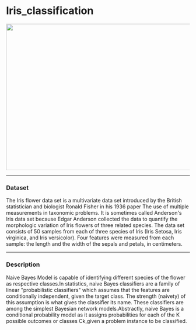 <h1>Iris_classification</h1>
 <img src="https://editor.analyticsvidhya.com/uploads/51518iris%20img1.png" width="700" height="400">
 <hr></hr>
 <h3>Dataset</h3>
 <p1>The Iris flower data set is a multivariate data set introduced by the British statistician and biologist Ronald Fisher in his 1936 paper The use of multiple measurements in taxonomic problems. It is sometimes called Anderson's Iris data set because Edgar Anderson collected the data to quantify the morphologic variation of Iris flowers of three related species. The data set consists of 50 samples from each of three species of Iris (Iris Setosa, Iris virginica, and Iris versicolor). Four features were measured from each sample: the length and the width of the sepals and petals, in centimeters.</p1>
 <hr></hr>
 <h3>Description</h3>
 <p2>Naive Bayes Model is capable of identifying different species of the flower as respective classes.In statistics, naive Bayes classifiers are a family of linear "probabilistic classifiers" which assumes that the features are conditionally independent, given the target class. The strength (naivety) of this assumption is what gives the classifier its name. These classifiers are among the simplest Bayesian network models.Abstractly, naive Bayes is a conditional probability model as it assigns probabilities for each of the K possible outcomes or classes Ck,given a problem instance to be classified.
</p2>
